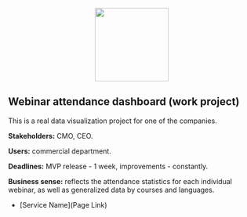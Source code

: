 <p align="center">
      <img src="https://i.ibb.co/8DgvM7c/b-analytics.png" width="150">
</p>

## Webinar attendance dashboard (work project)

This is a real data visualization project for one of the companies.

**Stakeholders:** CMO, CEO.

**Users:** commercial department.

**Deadlines:** MVP release - 1 week, improvements - constantly.

**Business sense:** reflects the attendance statistics for each individual webinar, as well as generalized data by courses and languages.

- [Service Name](Page Link)
